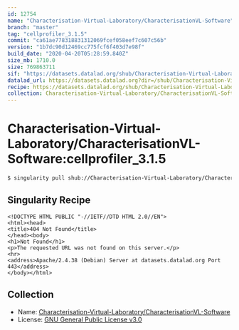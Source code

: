 ```yaml
---
id: 12754
name: "Characterisation-Virtual-Laboratory/CharacterisationVL-Software"
branch: "master"
tag: "cellprofiler_3.1.5"
commit: "ca61ae778318831312069fcef058eef7c607c56b"
version: "1b7dc90d12469cc775fcf6f403d7e98f"
build_date: "2020-04-20T05:28:59.840Z"
size_mb: 1710.0
size: 769863711
sif: "https://datasets.datalad.org/shub/Characterisation-Virtual-Laboratory/CharacterisationVL-Software/cellprofiler_3.1.5/2020-04-20-ca61ae77-1b7dc90d/1b7dc90d12469cc775fcf6f403d7e98f.sif"
datalad_url: https://datasets.datalad.org?dir=/shub/Characterisation-Virtual-Laboratory/CharacterisationVL-Software/cellprofiler_3.1.5/2020-04-20-ca61ae77-1b7dc90d/
recipe: https://datasets.datalad.org/shub/Characterisation-Virtual-Laboratory/CharacterisationVL-Software/cellprofiler_3.1.5/2020-04-20-ca61ae77-1b7dc90d/Singularity
collection: Characterisation-Virtual-Laboratory/CharacterisationVL-Software
---
```


# Characterisation-Virtual-Laboratory/CharacterisationVL-Software:cellprofiler_3.1.5

```bash
$ singularity pull shub://Characterisation-Virtual-Laboratory/CharacterisationVL-Software:cellprofiler_3.1.5
```

## Singularity Recipe

```singularity
<!DOCTYPE HTML PUBLIC "-//IETF//DTD HTML 2.0//EN">
<html><head>
<title>404 Not Found</title>
</head><body>
<h1>Not Found</h1>
<p>The requested URL was not found on this server.</p>
<hr>
<address>Apache/2.4.38 (Debian) Server at datasets.datalad.org Port 443</address>
</body></html>
```

## Collection

 - Name: [Characterisation-Virtual-Laboratory/CharacterisationVL-Software](https://github.com/Characterisation-Virtual-Laboratory/CharacterisationVL-Software)
 - License: [GNU General Public License v3.0](https://api.github.com/licenses/gpl-3.0)

